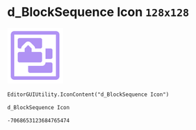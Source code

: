 # d_BlockSequence Icon `128x128`
<img src="/img/d_BlockSequence%20Icon.png" width=128 height=128>

``` CSharp
EditorGUIUtility.IconContent("d_BlockSequence Icon")
```
```
d_BlockSequence Icon
```
```
-7068653123684765474
```
